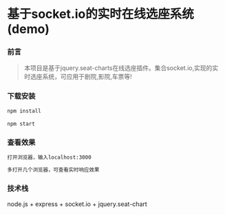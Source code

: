 # 基于socket.io的实时在线选座系统(demo)

### 前言

> 本项目是基于jquery.seat-charts在线选座插件。集合socket.io,实现的实时选座系统，可应用于剧院,影院,车票等!



### 下载安装
``` xml
npm install
    
npm start
```

### 查看效果
``` xml
打开浏览器，输入localhost:3000 

多打开几个浏览器，可查看实时响应效果
```

### 技术栈

node.js + express + socket.io + jquery.seat-chart